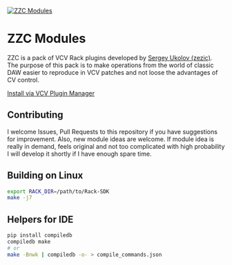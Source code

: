 <a href="https://zzc.github.io/"><img src='https://github.com/zezic/zzc/raw/master/screenshot.png' alt='ZZC Modules'></a>

# ZZC Modules

ZZC is a pack of VCV Rack plugins developed by [Sergey Ukolov (zezic)](https://github.com/zezic).
The purpose of this pack is to make operations from the world of classic DAW easier to reproduce in VCV patches and not loose the advantages of CV control.

[Install via VCV Plugin Manager](https://vcvrack.com/plugins.html#ZZC)

## Contributing

I welcome Issues, Pull Requests to this repository if you have suggestions for improvement.
Also, new module ideas are welcome. If module idea is really in demand, feels original and not too complicated with high probability I will develop it shortly if I have enough spare time.

## Building on Linux

```bash
export RACK_DIR=/path/to/Rack-SDK
make -j7
```

## Helpers for IDE

```bash
pip install compiledb
compiledb make
# or
make -Bnwk | compiledb -o- > compile_commands.json
```
